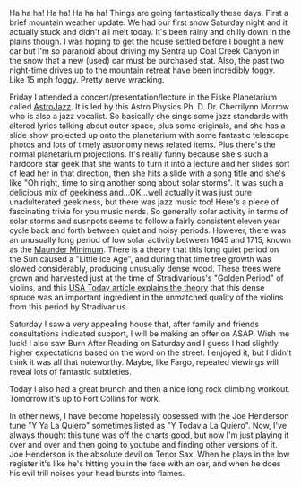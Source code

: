 Ha ha ha! Ha ha! Ha ha ha! Things are going fantastically these days. First a brief mountain weather update. We had our first snow Saturday night and it actually stuck and didn't all melt today. It's been rainy and chilly down in the plains though. I was hoping to get the house settled before I bought a new car but I'm so paranoid about driving my Sentra up Coal Creek Canyon in the snow that a new (used) car must be purchased stat. Also, the past two night-time drives up to the mountain retreat have been incredibly foggy. Like 15 mph foggy. Pretty nerve wracking.

Friday I attended a concert/presentation/lecture in the Fiske Planetarium called [AstroJazz](http://fiske.colorado.edu/calendar/events/astrojazz). It is led by this Astro Physics Ph. D. Dr. Cherrilynn Morrow who is also a jazz vocalist. So basically she sings some jazz standards with altered lyrics talking about outer space, plus some originals, and she has a slide show projected up onto the planetarium with some fantastic telescope photos and lots of timely astronomy news related items. Plus there's the normal planetarium projections. It's really funny because she's such a hardcore star geek that she wants to turn it into a lecture and her slides sort of lead her in that direction, then she hits a slide with a song title and she's like "Oh right, time to sing another song about solar storms". It was such a delicious mix of geekiness and...OK...well actually it was just pure unadulterated geekiness, but there was jazz music too! Here's a piece of fascinating trivia for you music nerds. So generally solar activity in terms of solar storms and susnpots seems to follow a fairly consistent eleven year cycle back and forth between quiet and noisy periods. However, there was an unusually long period of low solar activity between 1645 and 1715, known as the [Maunder Minimum](http://en.wikipedia.org/wiki/Maunder_minimum). There is a theory that this long quiet period on the Sun caused a "Little Ice Age", and during that time tree growth was slowed considerably, producing unusually dense wood. These trees were grown and harvested just at the time of Stradivarious's "Golden Period" of violins, and this [USA Today article explains the theory](http://www.usatoday.com/tech/news/2003-12-01-strad-theory_x.htm) that this dense spruce was an important ingredient in the unmatched quality of the violins from this period by Stradivarius.

Saturday I saw a very appealing house that, after family and friends consultations indicated support, I will be making an offer on ASAP. Wish me luck! I also saw Burn After Reading on Saturday and I guess I had slightly higher expectations based on the word on the street. I enjoyed it, but I didn't think it was all that noteworthy. Maybe, like Fargo, repeated viewings will reveal lots of fantastic subtleties.

Today I also had a great brunch and then a nice long rock climbing workout. Tomorrow it's up to Fort Collins for work.

In other news, I have become hopelessly obsessed with the Joe Henderson tune "Y Ya La Quiero" sometimes listed as "Y Todavia La Quiero". Now, I've always thought this tune was off the charts good, but now I'm just playing it over and over and then going to youtube and finding other versions of it. Joe Henderson is the absolute devil on Tenor Sax. When he plays in the low register it's like he's hitting you in the face with an oar, and when he does his evil trill noises your head bursts into flames.